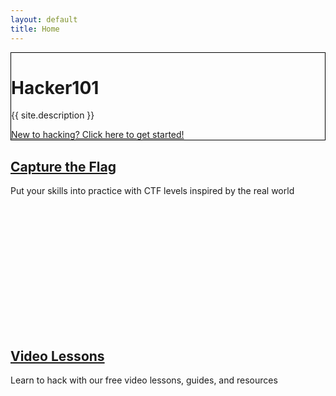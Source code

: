 ```yaml
---
layout: default
title: Home
---
```


<div class="container-fluid">
  <div class="position-relative overflow-hidden row mb-5 text-center bg-light text-dark" style="border: 1px solid black">
    <div class="col">
      <h1 class="display-5 font-weight-normal">Hacker101</h1>
      <p class="lead font-weight-normal">{{ site.description }}</p>
      <a class="btn btn-success mb-2" href="resources#2">New to hacking? Click here to get started!</a>
    </div>
    <div class="product-device box-shadow d-none d-md-block"></div>
    <div class="product-device product-device-2 box-shadow d-none d-md-block"></div>
  </div>
  <div class="row">
    <div class="bg-light col border border-dark text-center text-dark overflow-hidden">
      <div class="mt-2 pt-2">
        <h2 class="display-5"><a href="https://ctf.hacker101.com/" class="text-dark">Capture the Flag</a></h2>
        <p class="lead"><a href="https://ctf.hacker101.com/" class="text-dark" style="text-decoration: none">Put your skills into practice with CTF levels inspired by the real world</a></p>
      </div>
      <a href="https://ctf.hacker101.com/" class="pb-0 mb-0"><div class="mx-auto pb-0 mb-0 bg-dark" style="width: 300px; height: 200px; border-radius: 15px 15px 0 0; background-image: url(assets/images/ctf.png); background-size: contain;"></div></a>
    </div>
    <div class="bg-white col offset-md-2 border border-success text-center text-white overflow-hidden">
      <div class="mt-2 pt-2">
        <h2 class="display-5e"><a href="videos" class="text-white">Video Lessons</a></h2>
        <p class="lead"><a href="videos" class="text-white" style="text-decoration: none">Learn to hack with our free video lessons, guides, and resources</a></p>
      </div>
      <a href="videos" class="pb-0 mb-0"><div class="mx-auto pb-0 mb-0" style="width: 300px; height: 200px; border-radius: 15px 15px 0 0; background-image: url(assets/images/lessons.png); background-size: contain;"></div></a>
    </div>
  </div>
</div>
